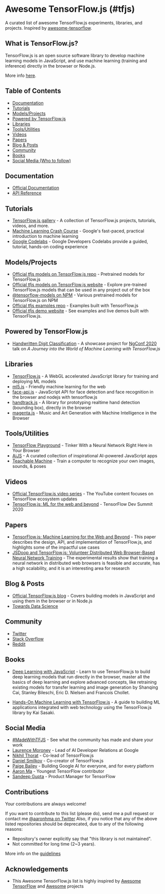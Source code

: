 # Awesome TensorFlow.js (#tfjs)

A curated list of awesome TensorFlow.js experiments, libraries, and projects. Inspired by [awesome-tensorflow](https://github.com/jtoy/awesome-tensorflow).

## What is TensorFlow.js?

TensorFlow.js is an open source software library to develop machine learning models in JavaScript, and use machine learning
(training and inference) directly in the browser or Node.js.

More info [here](https://www.tensorflow.org/js).

## Table of Contents

<!-- MarkdownTOC depth=4 -->
- [Documentation](#documentation)
- [Tutorials](#github-tutorials)
- [Models/Projects](#github-projects)
- [Powered by TensorFlow.js](#github-powered-by)
- [Libraries](#libraries)
- [Tools/Utilities](#tools-utils)
- [Videos](#video)
- [Papers](#papers)
- [Blog & Posts](#blogs)
- [Community](#community)
- [Books](#books)
- [Social Media (Who to follow)](#social-media)
<!-- /MarkdownTOC -->

<a name="documentation" />

## Documentation

* [Official Documentation](https://www.tensorflow.org/js/guide)
* [API Reference](https://js.tensorflow.org/api/latest/)

<a name="github-tutorials" />

## Tutorials

* [TensorFlow.js gallery](https://github.com/tensorflow/tfjs/blob/master/GALLERY.md) -  A collection of TensorFlow.js projects, tutorials, videos, and more.
* [Machine Learning Crash Course](https://developers.google.com/machine-learning/crash-course/) - Google's fast-paced, practical introduction to machine learning
* [Google Codelabs](https://codelabs.developers.google.com/) - Google Developers Codelabs provide a guided, tutorial, hands-on coding experience

<a name="github-projects" />

## Models/Projects

* [Official tfjs models on TensorFlow.js repo](https://github.com/tensorflow/tfjs-models) - Pretrained models for TensorFlow.js
* [Official tfjs models on TensorFlow.js website](https://www.tensorflow.org/js/models) - Explore pre-trained TensorFlow.js models that can be used in any project out of the box
* [@tensorflow-models on NPM](https://www.npmjs.com/search?q=%40tensorflow-models) - Various pretrained models for TensorFlow.js on NPM
* [Official tfjs examples repo](https://github.com/tensorflow/tfjs-examples) - Examples built with TensorFlow.js
* [Official tfjs demo website](https://www.tensorflow.org/js/demos) - See examples and live demos built with TensorFlow.js.

<a name="github-powered-by" />

## Powered by TensorFlow.js

* [Handwritten Digit Classification](https://github.com/aaronhma/ngconf-2020) - A showcase project for [NgConf 2020](https://www.ng-conf.org/) talk on *A Journey into the World of Machine Learning with TensorFlow.js*

<a name="libraries" />

## Libraries

* [TensorFlow.js](https://github.com/tensorflow/tfjs) - A WebGL accelerated JavaScript library for training and deploying ML models
* [ml5.js](https://ml5js.org/) - Friendly machine learning for the web
* [face-api.js](https://github.com/justadudewhohacks/face-api.js) - JavaScript API for face detection and face recognition in the browser and nodejs with tensorflow.js
* [handtrack.js](https://github.com/victordibia/handtrack.js/) - A library for prototyping realtime hand detection (bounding box), directly in the browser
* [magenta.js](https://magenta.tensorflow.org/get-started/#magenta-js) - Music and Art Generation with Machine Intelligence in the Browser

<a name="tools-utils" />

## Tools/Utilities

* [TensorFlow Playground](https://playground.tensorflow.org) - Tinker With a Neural Network Right Here in Your Browser
* [AiJS](https://aijs.rocks/) - A curated collection of inspirational AI-powered JavaScript apps
* [Teachable Machine](https://teachablemachine.withgoogle.com/) - Train a computer to recognize your own images, sounds, & poses

<a name="video" />

## Videos

* [Official TensorFlow.js video series](https://www.youtube.com/playlist?reload=9&list=PLs6AluHXaQnjeI6jzDkpKXvbPj31i4GgF) - The YouTube content focuses on TensorFlow ecosystem updates
* [TensorFlow.js: ML for the web and beyond](https://youtu.be/iH9CS-QYmZs) - TensorFlow Dev Summit 2020

<a name="papers" />

## Papers

* [TensorFlow.js: Machine Learning for the Web and Beyond](https://arxiv.org/abs/1901.05350) - This paper describes the design, API, and implementation of TensorFlow.js, and highlights some of the impactful use cases
* [JSDoop and TensorFlow.js: Volunteer Distributed Web Browser-Based Neural Network Training](https://arxiv.org/abs/1910.07402) - The experimental results show that training a neural network in distributed web browsers is feasible and accurate, has a high scalability, and it is an interesting area for research

<a name="blogs" />

## Blog & Posts

* [Official TensorFlow.js blog](https://blog.tensorflow.org/search?label=TensorFlow.js&max-results=20) - Covers building models in JavaScript and using them in the browser or in Node.js
* [Towards Data Science](https://towardsdatascience.com/search?q=tensorflow.js)

<a name="community" />

## Community

* [Twitter](https://twitter.com/tensorflow)
* [Stack Overflow](https://stackoverflow.com/questions/tagged/tensorflow.js)
* [Reddit](https://www.reddit.com/r/TensorFlowJS)

<a name="books" />

## Books

* [Deep Learning with JavaScript](https://www.manning.com/books/deep-learning-with-javascript) - Learn to use TensorFlow.js to build deep learning models that run directly in the browser, master all the basics of deep learning and explore advanced concepts, like retraining existing models for transfer learning and image generation by Shanqing Cai, Stanley Bileschi, Eric D. Nielsen and Francois Chollet.

* [Hands-On Machine Learning with TensorFlow.js](https://www.amazon.com/Hands-Machine-Learning-TensorFlow-js-applications/dp/1838821732) - A guide to building ML applications integrated with web technology using the TensorFlow.js library by Kai Sasaki.

<a name="books" />

## Social Media

<a name="social-media" />

* [#MadeWithTFJS](https://twitter.com/hashtag/MadeWithTFJS) - See what the community has made and share your work
* [Laurence Moroney](https://twitter.com/lmoroney) - Lead of AI Developer Relations at Google
* [Nikhil Thorat](https://twitter.com/nsthorat) - Co-lead of TensorFlow.js
* [Daniel Smilkov](https://twitter.com/dsmilkov) - Co-creator of TensorFlow.js
* [Paige Bailey](https://twitter.com/DynamicWebPaige) - Building
Google AI for everyone, and for every platform
* [Aaron Ma](https://twitter.com/aaronhma) - Youngest TensorFlow contributor
* [Sandeep Gupta](https://twitter.com/TheSandeepGupta) - Product Manager for TensorFlow


## Contributions

Your contributions are always welcome!

If you want to contribute to this list (please do), send me a pull request or contact me [@aaronhma on Twitter](https://twitter.com/aaronhma)
Also, if you notice that any of the above listed repositories should be deprecated, due to any of the following reasons:

* Repository's owner explicitly say that "this library is not maintained".
* Not committed for long time (2~3 years).

More info on the [guidelines](CONTRIBUTING.md)


<a name="credits" />

## Acknowledgements

* This Awesome TensorFlow.js list is highly inspired by [Awesome TensorFlow](https://github.com/jtoy/awesome-tensorflow) and [Awesome](https://github.com/sindresorhus/awesome) projects
